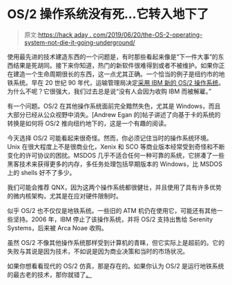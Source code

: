 # OS/2 操作系统没有死…它转入地下了

> 原文:[https://hack aday . com/2019/06/20/the-OS-2-operating-system-not-die-it-going-underground/](https://hackaday.com/2019/06/20/the-os-2-operating-system-didnt-die-it-went-underground/)

使用最先进的技术建造东西的一个问题是，有时那些看起来像是“下一件大事”的东西结果是死胡同。接下来你知道，热门的新软件很难得到或者不被维护。如果你正在建造一个生命周期很长的东西，这一点尤其正确。一个恰当的例子是纽约市的地铁系统。早在 20 世纪 90 年代，运输管理局决定[采用 IBM 新的 OS/2 操作系统](https://tedium.co/2019/06/13/nyc-subway-os2-history/)。为什么不呢？它很强大，我们过去总是说“没有人会因为收购 IBM 而被解雇。”

有一个问题。OS/2 在其他操作系统面前完全黯然失色，尤其是 Windows，而且大部分已经从公众视野中消失。[Andrew Egan 的]帖子讲述了向基于卡的系统的转换是如何将 OS/2 推向纽约地下的，这是一个有趣的阅读。

今天选择 OS/2 可能看起来很奇怪。然而，你必须记住当时的操作系统环境。Unix 在很大程度上不是很商业化，Xenix 和 SCO 等商业版本经常受到奇怪和不断变化的许可协议的困扰。MSDOS 几乎不适合任何一种可靠的系统，它拼凑了一些黑客技术来获得更多的内存，多任务处理包括早期版本的 Windows，比 MSDOS 上的 shells 好不了多少。

我们可能会推荐 QNX，因为这两个操作系统都很健壮，并且使用了具有许多优势的微内核架构，尤其是在应对硬件限制时。

似乎 OS/2 也不仅仅是地铁系统。一些旧的 ATM 机仍在使用它，可能还有其他一些坚持。2006 年，IBM 停止了该操作系统，并将 OS/2 支持出售给 Serenity Systems，后来被 Arca Noae 收购。

虽然 OS/2 不像其他操作系统那样受到计算机的青睐，但它实际上是超前的。它的失败与其说是因为技术，不如说是因为商业决策和当时的市场状况。

如果你想看看现代的 OS/2 仿真，那是存在的。如果你认为 OS/2 是运行地铁系统的最古老的技术，那你就错了[。](https://hackaday.com/2019/01/11/low-tech-high-safety-and-the-nyc-subway-system/)
